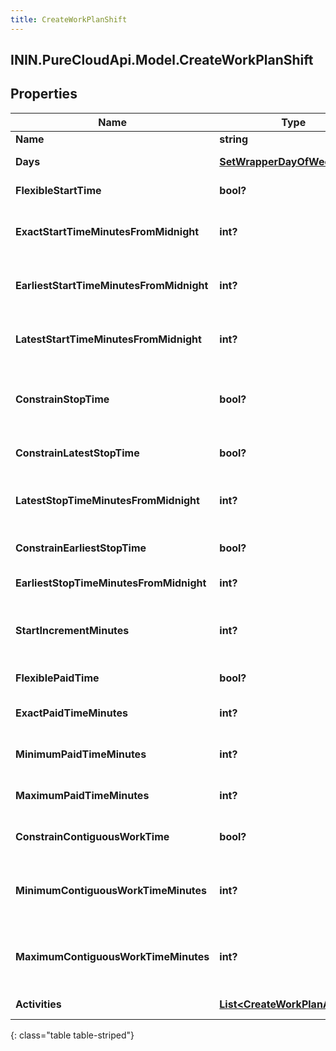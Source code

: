 ```yaml
---
title: CreateWorkPlanShift
---
```

## ININ.PureCloudApi.Model.CreateWorkPlanShift

## Properties

|Name | Type | Description | Notes|
|------------ | ------------- | ------------- | -------------|
| **Name** | **string** | Name of the shift | |
| **Days** | [**SetWrapperDayOfWeek**](SetWrapperDayOfWeek.html) | Days of the week applicable for this shift | [optional] |
| **FlexibleStartTime** | **bool?** | Whether the start time of the shift is flexible | [optional] |
| **ExactStartTimeMinutesFromMidnight** | **int?** | Exact start time of the shift defined as offset minutes from midnight. Used if flexibleStartTime == false | [optional] |
| **EarliestStartTimeMinutesFromMidnight** | **int?** | Earliest start time of the shift defined as offset minutes from midnight. Used if flexibleStartTime == true | [optional] |
| **LatestStartTimeMinutesFromMidnight** | **int?** | Latest start time of the shift defined as offset minutes from midnight. Used if flexibleStartTime == true | [optional] |
| **ConstrainStopTime** | **bool?** | Whether the latest stop time constraint for the shift is enabled.  Deprecated, use constrainLatestStopTime instead | [optional] |
| **ConstrainLatestStopTime** | **bool?** | Whether the latest stop time constraint for the shift is enabled | [optional] |
| **LatestStopTimeMinutesFromMidnight** | **int?** | Latest stop time of the shift defined as offset minutes from midnight. Used if constrainStopTime == true | [optional] |
| **ConstrainEarliestStopTime** | **bool?** | Whether the earliest stop time constraint for the shift is enabled | [optional] |
| **EarliestStopTimeMinutesFromMidnight** | **int?** | This is the earliest time a shift can end | [optional] |
| **StartIncrementMinutes** | **int?** | Increment in offset minutes that would contribute to different possible start times for the shift. Used if flexibleStartTime == true | [optional] |
| **FlexiblePaidTime** | **bool?** | Whether the paid time setting for the shift is flexible | [optional] |
| **ExactPaidTimeMinutes** | **int?** | Exact paid time in minutes configured for the shift. Used if flexiblePaidTime == false | [optional] |
| **MinimumPaidTimeMinutes** | **int?** | Minimum paid time in minutes configured for the shift. Used if flexiblePaidTime == true | [optional] |
| **MaximumPaidTimeMinutes** | **int?** | Maximum paid time in minutes configured for the shift. Used if flexiblePaidTime == true | [optional] |
| **ConstrainContiguousWorkTime** | **bool?** | Whether the contiguous time constraint for the shift is enabled | [optional] |
| **MinimumContiguousWorkTimeMinutes** | **int?** | Minimum contiguous time in minutes configured for the shift. Used if constrainContiguousWorkTime == true | [optional] |
| **MaximumContiguousWorkTimeMinutes** | **int?** | Maximum contiguous time in minutes configured for the shift. Used if constrainContiguousWorkTime == true | [optional] |
| **Activities** | [**List&lt;CreateWorkPlanActivity&gt;**](CreateWorkPlanActivity.html) | Activities configured for this shift | [optional] |
{: class="table table-striped"}


